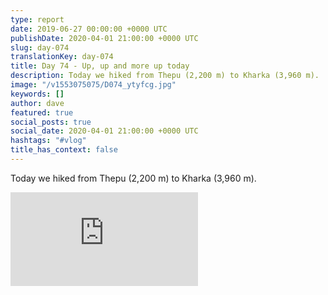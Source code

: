 ```yaml
---
type: report
date: 2019-06-27 00:00:00 +0000 UTC
publishDate: 2020-04-01 21:00:00 +0000 UTC
slug: day-074
translationKey: day-074
title: Day 74 - Up, up and more up today
description: Today we hiked from Thepu (2,200 m) to Kharka (3,960 m).
image: "/v1553075075/D074_ytyfcg.jpg"
keywords: []
author: dave
featured: true
social_posts: true
social_date: 2020-04-01 21:00:00 +0000 UTC
hashtags: "#vlog"
title_has_context: false
---
```


Today we hiked from Thepu (2,200 m) to Kharka (3,960 m).

<iframe class="youtube75" src="https://www.youtube.com/embed/VAsscbx72ag" frameborder="0" allow="accelerometer; autoplay; encrypted-media; gyroscope; picture-in-picture" allowfullscreen></iframe>

